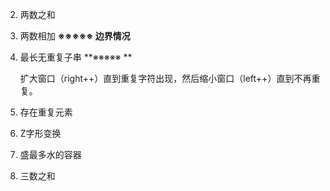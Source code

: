 



2. 两数之和 

3. 两数相加                                          **※※※※※ 边界情况**  

4. 最长无重复子串                               **※※※※※ **

   扩大窗口（right++）直到重复字符出现，然后缩小窗口（left++）直到不再重复。

219. 存在重复元素

2. Z字形变换



11. 盛最多水的容器
12. 三数之和

